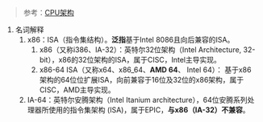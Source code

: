 > 参考：[CPU架构](https://zh.wikipedia.org/wiki/X86)

1. 名词解释
   1. x86：ISA（指令集结构）。**泛指**基于Intel 8086且向后兼容的ISA。
      1. x86（又称i386、IA-32）：英特尔32位架构（Intel Architecture, 32-bit），x86的32位架构的ISA，属于CISC，Intel主导实现。
      2. x86-64 ISA（又称x64、x86_64、**AMD 64**、 Intel 64）： 基于x86架构的64位位扩展ISA，向前兼容于16位及32位的x86架构，属于CISC，AMD主导实现。
   2. IA-64：英特尔安腾架构（Intel Itanium architecture），64位安腾系列处理器所使用的指令集架构 (ISA)，属于EPIC，**与x86（IA-32）不兼容**。